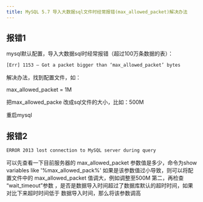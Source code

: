 ```yaml
---
title: MySQL 5.7 导入大数据sql文件时经常报错(max_allowed_packet)解决办法
---
```


## 报错1

mysql默认配置，导入大数据sql时经常报错（超过100万条数据的表）：

```bash
[Err] 1153 – Got a packet bigger than ‘max_allowed_packet’ bytes
```

解决办法，找到配置文件，如：

max_allowed_packet = 1M

把max_allowed_packe 改成sql文件的大小，比如：500M

重启mysql

## 报错2

```bash
ERROR 2013 lost connection to MySQL server during query
```

可以先查看一下目前服务器的 max_allowed_packet 参数值是多少，命令为show variables like '%max_allowed_pack%'
如果是该参数值过小导致，则可以将配置文件中的 max_allowed_packet 值调大，例如调整至500M
第二，再检查 “wait_timeout”参数 ，是否是数据导入时间超过了数据库默认的超时时间，如果对比下来超时时间低于 数据导入时间，那么将该参数调高
